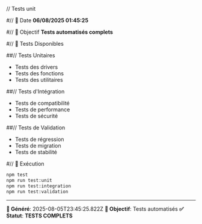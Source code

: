 // Tests unit

#// 📅 Date
**06/08/2025 01:45:25**

#// 🎯 Objectif
**Tests automatisés complets**

#// 🧪 Tests Disponibles

##// Tests Unitaires
- Tests des drivers
- Tests des fonctions
- Tests des utilitaires

##// Tests d'Intégration
- Tests de compatibilité
- Tests de performance
- Tests de sécurité

##// Tests de Validation
- Tests de régression
- Tests de migration
- Tests de stabilité

#// 🚀 Exécution

```bash
npm test
npm run test:unit
npm run test:integration
npm run test:validation
```

---
**📅 Généré**: 2025-08-05T23:45:25.822Z
**🎯 Objectif**: Tests automatisés
**✅ Statut**: **TESTS COMPLETS**
